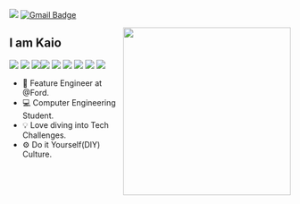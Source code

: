 [<img src="https://img.shields.io/badge/kaiosod-%230077B5.svg?&style=for-the-badge&logo=linkedin&logoColor=white" />](https://www.linkedin.com/in/kaiosod/) 
[![Gmail Badge](https://img.shields.io/badge/kaio.sodc@gmail-D14836?style=for-the-badge&logo=gmail&logoColor=white&link=mailto:kaio.sodc@gmail.com)](mailto:kaio.sodc@gmail.com)

<img align = "right" width='300' src="https://github-readme-stats.vercel.app/api/top-langs/?username=kaiosod&theme=light" />

## I am Kaio
<img src = "https://img.shields.io/badge/JavaScript-323330?style=for-the-badge&logo=javascript&logoColor=F7DF1E"/>
<img src = "https://img.shields.io/badge/Node%20js-339933?style=for-the-badge&logo=nodedotjs&logoColor=white"/>
<img src = "https://img.shields.io/badge/Python-14354C?style=for-the-badge&logo=python&logoColor=white" /><img src = "https://img.shields.io/badge/java-%23ED8B00.svg?style=for-the-badge&logo=openjdk&logoColor=white"/>
<img src = "https://img.shields.io/badge/HTML5-E34F26?style=for-the-badge&logo=html5&logoColor=white"/>
<img src = "https://img.shields.io/badge/CSS3-1572B6?style=for-the-badge&logo=css3&logoColor=white"/>
<img src = "https://img.shields.io/badge/MySQL-005C84?style=for-the-badge&logo=mysql&logoColor=white"/>
<img src = "https://img.shields.io/badge/PostgreSQL-316192?style=for-the-badge&logo=postgresql&logoColor=white"/>
<img src = "https://img.shields.io/badge/Terraform-7B42BC?style=for-the-badge&logo=terraform&logoColor=white"/>


<img src = ""/>

- 🚗 Feature Engineer at @Ford.
- 💻 Computer Engineering Student.
- 💡 Love diving into Tech Challenges.
- ⚙️ Do it Yourself(DIY) Culture.

<!-- https://github.com/anuraghazra/github-readme-stats#themes -->
<!-- https://github.com/alexandresanlim/Badges4-README.md-Profile -->
<!-- <img src = ""/> -->
